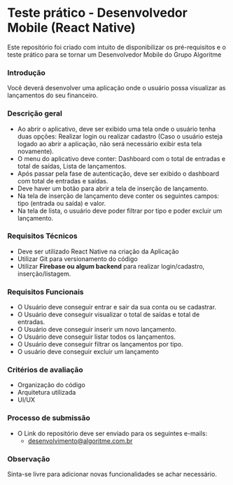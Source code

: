 # Teste prático - Desenvolvedor Mobile (React Native)
Este repositório foi criado com intuito de disponibilizar os pré-requisitos e o teste prático para se tornar um Desenvolvedor Mobile do Grupo Algoritme

### Introdução
Você deverá desenvolver uma aplicação onde o usuário possa visualizar as lançamentos do seu financeiro.

### Descrição geral
- Ao abrir o aplicativo, deve ser exibido uma tela onde o usuário tenha duas opções: Realizar login ou realizar cadastro (Caso o usuário esteja logado ao abrir a aplicação, não será necessário exibir esta tela novamente).
- O menu do aplicativo deve conter: Dashboard com o total de entradas e total de saídas, Lista de lançamentos.
- Após passar pela fase de autenticação, deve ser exibido o dashboard com total de entradas e saídas.
- Deve haver um botão para abrir a tela de inserção de lançamento.
- Na tela de inserção de lançamento deve conter os seguintes campos: tipo (entrada ou saída) e valor.
- Na tela de lista, o usuário deve poder filtrar por tipo e poder excluir um lançamento.

### Requisitos Técnicos
- Deve ser utilizado React Native na criação da Aplicação
- Utilizar Git para versionamento do código
- Utilizar **Firebase ou algum backend** para realizar login/cadastro, inserção/listagem.

### Requisitos Funcionais
- O Usuário deve conseguir entrar e sair da sua conta ou se cadastrar.
- O Usuário deve conseguir visualizar o total de saídas e total de entradas.
- O Usuário deve conseguir inserir um novo lançamento.
- O Usuário deve conseguir listar todos os lançamentos.
- O Usuário deve conseguir filtrar os lançamentos por tipo.
- O usuário deve conseguir excluir um lançamento

### Critérios de avaliação
- Organização do código
- Arquitetura utilizada
- UI/UX

### Processo de submissão
- O Link do repositório deve ser enviado para os seguintes e-mails: 
  - desenvolvimento@algoritme.com.br


### Observação
Sinta-se livre para adicionar novas funcionalidades se achar necessário.

